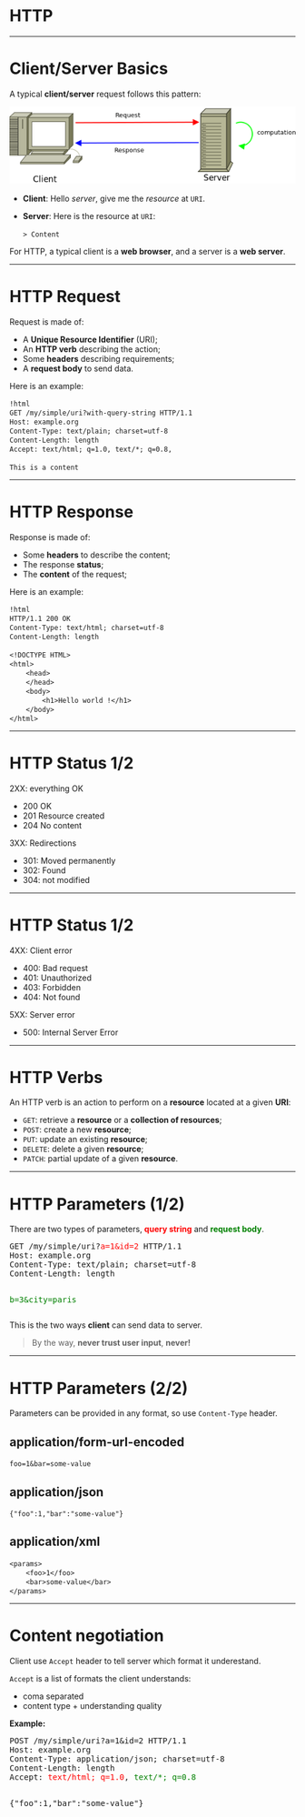 
# HTTP

---

# Client/Server Basics

A typical **client/server** request follows this pattern:

![](../images/client-server.png)

* **Client**: Hello _server_, give me the _resource_ at `URI`.

* **Server**: Here is the resource at `URI`:<br />

    `> Content`

For HTTP, a typical client is a **web browser**, and a server is a **web server**.

---

# HTTP Request

Request is made of:

* A **Unique Resource Identifier** (URI);
* An **HTTP verb** describing the action;
* Some **headers** describing requirements;
* A **request body** to send data.

Here is an example:

    !html
    GET /my/simple/uri?with-query-string HTTP/1.1
    Host: example.org
    Content-Type: text/plain; charset=utf-8
    Content-Length: length
    Accept: text/html; q=1.0, text/*; q=0.8,

    This is a content

---

# HTTP Response

Response is made of:

* Some **headers** to describe the content;
* The response **status**;
* The **content** of the request;

Here is an example:

    !html
    HTTP/1.1 200 OK
    Content-Type: text/html; charset=utf-8
    Content-Length: length

    <!DOCTYPE HTML>
    <html>
        <head>
        </head>
        <body>
            <h1>Hello world !</h1>
        </body>
    </html>

---

# HTTP Status 1/2

2XX: everything OK

* 200 OK
* 201 Resource created
* 204 No content

3XX: Redirections

* 301: Moved permanently
* 302: Found
* 304: not modified

---

# HTTP Status 1/2

4XX: Client error

* 400: Bad request
* 401: Unauthorized
* 403: Forbidden
* 404: Not found

5XX: Server error

* 500: Internal Server Error

---

# HTTP Verbs

An HTTP verb is an action to perform on a **resource** located at a given
**URI**:

* `GET`: retrieve a **resource** or a **collection of resources**;
* `POST`: create a new **resource**;
* `PUT`: update an existing **resource**;
* `DELETE`: delete a given **resource**;
* `PATCH`: partial update of a given **resource**.

---

# HTTP Parameters (1/2)

There are two types of parameters, **<span style="color:red">query string</span>**
and **<span style="color:green">request body</span>**.

<div class="highlight">
<pre>
GET /my/simple/uri?<span style="color:red">a=1&id=2</span> HTTP/1.1
Host: example.org
Content-Type: text/plain; charset=utf-8
Content-Length: length

<span style="color:green">b=3&city=paris</span>
</pre>
</div>

This is the two ways **client** can send data to server.

> By the way, **never trust user input**, **never!**

---

# HTTP Parameters (2/2)

Parameters can be provided in any format, so use `Content-Type` header.

## application/form-url-encoded

    foo=1&bar=some-value

## application/json

    {"foo":1,"bar":"some-value"}

## application/xml

    <params>
        <foo>1</foo>
        <bar>some-value</bar>
    </params>

---

# Content negotiation

Client use `Accept` header to tell server which format it underestand.

`Accept` is a list of formats the client understands:

* coma separated
* content type + understanding quality

**Example:**

<div class="highlight">
<pre>
POST /my/simple/uri?a=1&id=2</span> HTTP/1.1
Host: example.org
Content-Type: application/json; charset=utf-8
Content-Length: length
Accept: <span style="color:red">text/html; q=1.0</span>, <span style="color:green">text/&#42;; q=0.8</span>

{"foo":1,"bar":"some-value"}
</pre>
</div>

